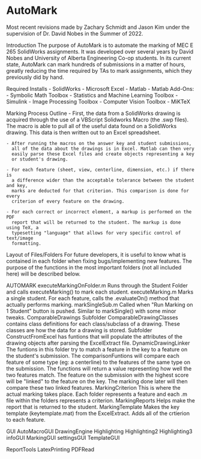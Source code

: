 # AutoMark

Most recent revisions made by Zachary Schmidt and Jason Kim under the 
supervision of Dr. David Nobes in the Summer of 2022.

Introduction
    The purpose of AutoMark is to automate the marking
    of MEC E 265 SolidWorks assignments. It was developed over several years
    by David Nobes and University of Alberta Engineering Co-op students.
    In its current state, AutoMark can mark hundreds of submissions in a
    matter of hours, greatly reducing the time required by TAs to mark
    assignments, which they previously did by hand.

Required Installs
    - SolidWorks
    - Microsoft Excel
    - Matlab
    - Matlab Add-Ons:
        - Symbolic Math Toolbox
        - Statistics and Machine Learning Toolbox
        - Simulink
        - Image Processing Toolbox
        - Computer Vision Toolbox
    - MiKTeX

Marking Process Outline
    - First, the data from a SolidWorks drawing is acquired through the
      use of a VBScript Solidworks Macro (the .swp files). The macro is
      able to pull all of the useful data found on a SolidWorks drawing.
      This data is then written out to an Excel spreadsheet.

    - After running the macros on the answer key and student submissions,
      all of the data about the drawings is in Excel. Matlab can then very
      easily parse these Excel files and create objects representing a key
      or student's drawing.

    - For each feature (sheet, view, centerline, dimension, etc.) if there is
      a difference wider than the acceptable tolerance between the student and key,
      marks are deducted for that criterion. This comparison is done for every
      criterion of every feature on the drawing.

    - For each correct or incorrect element, a markup is performed on the PDF
      report that will be returned to the student. The markup is done using TeX, a 
      typesetting "language" that allows for very specific control of text/image
      formatting.

Layout of Files/Folders
  For future developers, it is useful to know what is contained in each folder
  when fixing bugs/implementing new features. The purpose of the functions
  in the most important folders (not all included here) will be described below.

  AUTOMARK
    executeMarkingOnFolder.m
      Runs through the Student Folder and calls executeMarking() to mark each
      student.
    executeMarking.m
      Marks a single student. For each feature, calls the .evaluateOn() 
      method that actually performs marking.
    markSingleSub.m
      Called when "Run Marking on 1 Student" button is pushed. Similar to 
      markSingle() with some minor tweaks.
    ComparableDrawings
      Subfolder ComparableDrawingClasses contains class definitions for each
      class/subclass of a drawing. These classes are how the data for a drawing
      is stored.
      Subfolder ConstructFromExcel has funtions that will populate the attributes
      of the drawing objects after parsing the ExcelExtract file.
    DynamicDrawingLinker
      The funtions in this folder try to match a feature in the key to a feature on
      the student's submission. The comparisonFuntions will compare each feature of some
      type (eg: a centerline) to the features of the same type on the submission.
      The functions will return a value representing how well the two features match.
      The feature on the submission with the highest score will be "linked" to the feature
      on the key. The marking done later will then compare these two linked features.
    MarkingCriterion
      This is where the actual marking takes place. Each folder represents a feature 
      and each .m file within the folders represents a criterion.
    MarkingReports
      Helps make the report that is returned to the student.
    MarkingTemplate
      Makes the key template (keytemplate.mat) from the ExcelExtract. Adds all
      of the crtierion to each feature.

  GUI
    AutoMacroGUI
    DrawingEngine
    Highlighting
    Highlighting2
    Highlighting3
    infoGUI
    MarkingGUI
    settingsGUI
    TemplateGUI

  ReportTools
    LatexPrinting
    PDFRead
